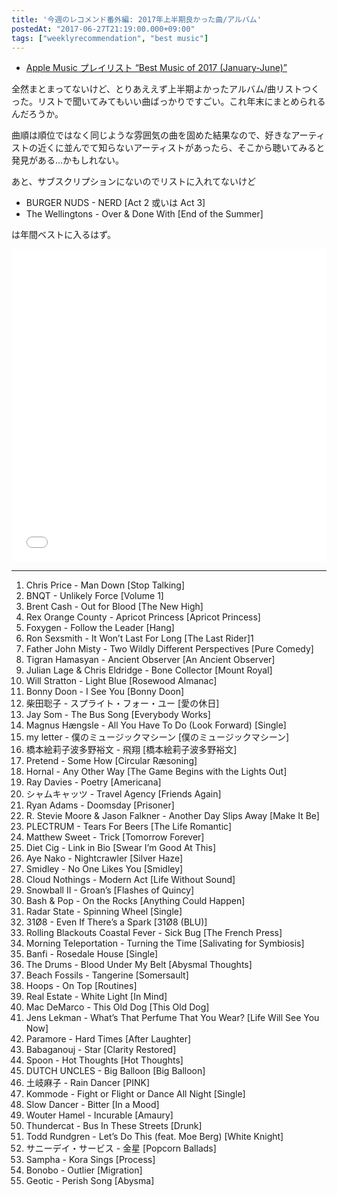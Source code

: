 ```yaml
---
title: '今週のレコメンド番外編: 2017年上半期良かった曲/アルバム'
postedAt: "2017-06-27T21:19:00.000+09:00"
tags: ["weeklyrecommendation", "best music"]
---
```


* [Apple Music プレイリスト “Best Music of 2017 (January-June)”](https://itunes.apple.com/jp/playlist/best-music-of-2017-january-june/idpl.3a75e2b0a1ca4b13a71c8d09dac3abee)

全然まとまってないけど、とりあええず上半期よかったアルバム/曲リストつくった。リストで聞いてみてもいい曲ばっかりですごい。これ年末にまとめられるんだろうか。

曲順は順位ではなく同じような雰囲気の曲を固めた結果なので、好きなアーティストの近くに並んでて知らないアーティストがあったら、そこから聴いてみると発見がある…かもしれない。

あと、サブスクリプションにないのでリストに入れてないけど

* BURGER NUDS - NERD \[Act 2 或いは Act 3\]
* The Wellingtons - Over & Done With \[End of the Summer\]

は年間ベストに入るはず。

<iframe src="//tools.applemusic.com/embed/v1/playlist/pl.3a75e2b0a1ca4b13a71c8d09dac3abee?country=jp" height="500px" width="100%" frameborder="0"></iframe> 

---

1. Chris Price - Man Down \[Stop Talking\]
2. BNQT - Unlikely Force \[Volume 1\]
3. Brent Cash - Out for Blood \[The New High\]
4. Rex Orange County - Apricot Princess \[Apricot Princess\]
5. Foxygen - Follow the Leader \[Hang\]
6. Ron Sexsmith - It Won’t Last For Long \[The Last Rider\]1
7. Father John Misty - Two Wildly Different Perspectives \[Pure Comedy\]
8. Tigran Hamasyan - Ancient Observer \[An Ancient Observer\]
9. Julian Lage & Chris Eldridge - Bone Collector \[Mount Royal\]
10. Will Stratton - Light Blue \[Rosewood Almanac\]
11. Bonny Doon - I See You \[Bonny Doon\]
12. 柴田聡子 - スプライト・フォー・ユー \[愛の休日\]
13. Jay Som - The Bus Song \[Everybody Works\]
14. Magnus Hængsle - All You Have To Do (Look Forward) \[Single\]
15. my letter - 僕のミュージックマシーン \[僕のミュージックマシーン\]
16. 橋本絵莉子波多野裕文 - 飛翔 \[橋本絵莉子波多野裕文\]
17. Pretend - Some How \[Circular Ræsoning\]
18. Hornal - Any Other Way \[The Game Begins with the Lights Out\]
19. Ray Davies - Poetry \[Americana\]
20. シャムキャッツ - Travel Agency \[Friends Again\]
21. Ryan Adams - Doomsday \[Prisoner\]
22. R. Stevie Moore & Jason Falkner - Another Day Slips Away \[Make It Be\]
23. PLECTRUM - Tears For Beers \[The Life Romantic\]
24. Matthew Sweet - Trick \[Tomorrow Forever\]
25. Diet Cig - Link in Bio \[Swear I’m Good At This\]
26. Aye Nako - Nightcrawler \[Silver Haze\]
27. Smidley - No One Likes You \[Smidley\]
28. Cloud Nothings - Modern Act \[Life Without Sound\]
29. Snowball II - Groan’s \[Flashes of Quincy\]
30. Bash & Pop - On the Rocks \[Anything Could Happen\]
31. Radar State - Spinning Wheel \[Single\]
32. 31Ø8 - Even If There’s a Spark \[31Ø8 (BLU)\]
33. Rolling Blackouts Coastal Fever - Sick Bug \[The French Press\]
34. Morning Teleportation - Turning the Time \[Salivating for Symbiosis\]
35. Banfi - Rosedale House \[Single\]
36. The Drums - Blood Under My Belt \[Abysmal Thoughts\]
37. Beach Fossils - Tangerine \[Somersault\]
38. Hoops - On Top \[Routines\]
39. Real Estate - White Light \[In Mind\]
40. Mac DeMarco - This Old Dog \[This Old Dog\]
41. Jens Lekman - What’s That Perfume That You Wear? \[Life Will See You Now\]
42. Paramore - Hard Times \[After Laughter\]
43. Babaganouj - Star \[Clarity Restored\]
44. Spoon - Hot Thoughts \[Hot Thoughts\]
45. DUTCH UNCLES - Big Balloon \[Big Balloon\]
46. 土岐麻子 - Rain Dancer \[PINK\]
47. Kommode - Fight or Flight or Dance All Night \[Single\]
48. Slow Dancer - Bitter \[In a Mood\]
49. Wouter Hamel - Incurable \[Amaury\]
50. Thundercat - Bus In These Streets \[Drunk\]
51. Todd Rundgren - Let’s Do This (feat. Moe Berg) \[White Knight\]
52. サニーデイ・サービス - 金星 \[Popcorn Ballads\]
53. Sampha - Kora Sings \[Process\]
54. Bonobo - Outlier \[Migration\]
55. Geotic - Perish Song \[Abysma\]
